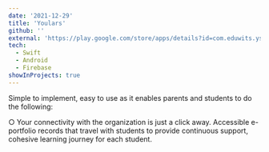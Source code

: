 ```yaml
---
date: '2021-12-29'
title: 'Youlars'
github: ''
external: 'https://play.google.com/store/apps/details?id=com.eduwits.ysg&hl=en&gl=US'
tech:
  - Swift
  - Android
  - Firebase
showInProjects: true
---
```


Simple to implement, easy to use as it enables parents and students to do the following:

○ Your connectivity with the organization is just a click away. Accessible e-portfolio records that travel with students to provide continuous support, cohesive learning journey for each student.
<!-- 
 https://play.google.com/store/apps/details?id=com.eduwits.ysg&hl=en&gl=US -->


